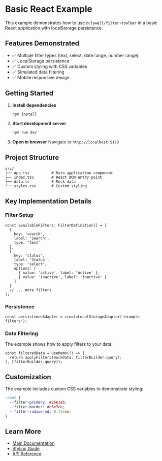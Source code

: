 # Basic React Example

This example demonstrates how to use `@clywell/filter-toolbar` in a basic React application with localStorage persistence.

## Features Demonstrated

- ✅ Multiple filter types (text, select, date range, number range)
- ✅ LocalStorage persistence
- ✅ Custom styling with CSS variables
- ✅ Simulated data filtering
- ✅ Mobile responsive design

## Getting Started

1. **Install dependencies**
   ```bash
   npm install
   ```

2. **Start development server**
   ```bash
   npm run dev
   ```

3. **Open in browser**
   Navigate to `http://localhost:5173`

## Project Structure

```
src/
├── App.tsx          # Main application component
├── index.tsx        # React DOM entry point
├── data.ts          # Mock data
└── styles.css       # Custom styling
```

## Key Implementation Details

### Filter Setup
```tsx
const availableFilters: FilterDefinition[] = [
  {
    key: 'search',
    label: 'Search',
    type: 'text'
  },
  {
    key: 'status',
    label: 'Status',
    type: 'select',
    options: [
      { value: 'active', label: 'Active' },
      { value: 'inactive', label: 'Inactive' }
    ]
  }
  // ... more filters
];
```

### Persistence
```tsx
const persistenceAdapter = createLocalStorageAdapter('example-filters');
```

### Data Filtering
The example shows how to apply filters to your data:

```tsx
const filteredData = useMemo(() => {
  return applyFilters(mockData, filterBuilder.query);
}, [filterBuilder.query]);
```

## Customization

The example includes custom CSS variables to demonstrate styling:

```css
:root {
  --filter-primary: #2563eb;
  --filter-border: #e5e7eb;
  --filter-radius-md: 0.75rem;
}
```

## Learn More

- [Main Documentation](../../README.md)
- [Styling Guide](../../STYLING.md)
- [API Reference](../../README.md#api-reference)